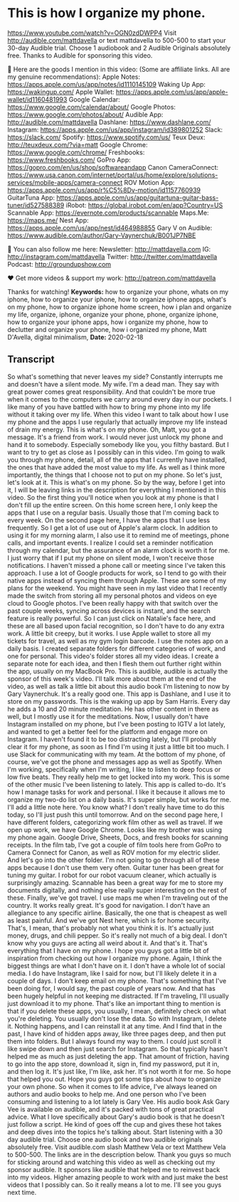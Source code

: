 # This is how I organize my phone.
https://www.youtube.com/watch?v=OGN0zdDWPP4
Visit http://audible.com/mattdavella or text mattdavella to 500-500 to start your 30-day Audible trial. Choose 1 audiobook and 2 Audible Originals absolutely free. Thanks to Audible for sponsoring this video.

🙊 Here are the goods I mention in this video:
(Some are affiliate links. All are my genuine recommendations): 
Apple Notes: https://apps.apple.com/us/app/notes/id1110145109
Waking Up App: https://wakingup.com/
Apple Wallet: https://apps.apple.com/us/app/apple-wallet/id1160481993
Google Calendar: https://www.google.com/calendar/about/
Google Photos: https://www.google.com/photos/about/
Audible App: http://audible.com/mattdavella
Dashlane: https://www.dashlane.com/
Instagram: https://apps.apple.com/us/app/instagram/id389801252
Slack: https://slack.com/
Spotify: https://www.spotify.com/us/
Teux Deux: http://teuxdeux.com/?via=matt
Google Chrome: https://www.google.com/chrome/
Freshbooks: https://www.freshbooks.com/
GoPro App: https://gopro.com/en/us/shop/softwareandapp
Canon CameraConnect: https://www.usa.canon.com/internet/portal/us/home/explore/solutions-services/mobile-apps/camera-connect
ROV Motion App: https://apps.apple.com/us/app/r%C5%8Dv-motion/id1157760939
GuitarTuna App: https://apps.apple.com/us/app/guitartuna-guitar-bass-tuner/id527588389
iRobot: https://global.irobot.com/en/app?Country=US
Scannable App: https://evernote.com/products/scannable
Maps.Me: https://maps.me/
Nest App: https://apps.apple.com/us/app/nest/id464988855
Gary V on Audible: https://www.audible.com/author/Gary-Vaynerchuk/B001JP7NBE

💯 You can also follow me here:
Newsletter:  http://mattdavella.com
IG:  http://instagram.com/mattdavella
Twitter:  http://twitter.com/mattdavella
Podcast:  http://groundupshow.com

❤️ Get more videos & support my work:
http://patreon.com/mattdavella

Thanks for watching!
**Keywords:** how to organize your phone, whats on my iphone, how to organize your iphone, how to organize iphone apps, what's on my phone, how to organize iphone home screen, how i plan and organize my life, organize, iphone, organize your phone, phone, organize iphone, how to organize your iphone apps, how i organize my phone, how to declutter and organize your phone, how i organized my phone, Matt D'Avella, digital minimalism, 
**Date:** 2020-02-18

## Transcript
 So what's something that never leaves my side? Constantly interrupts me and doesn't have a silent mode. My wife. I'm a dead man. They say with great power comes great responsibility. And that couldn't be more true when it comes to the computers we carry around every day in our pockets. I like many of you have battled with how to bring my phone into my life without it taking over my life. When this video I want to talk about how I use my phone and the apps I use regularly that actually improve my life instead of drain my energy. This is what's on my phone. Oh, Matt, you got a message. It's a friend from work. I would never just unlock my phone and hand it to somebody. Especially somebody like you, you filthy bastard. But I want to try to get as close as I possibly can in this video. I'm going to walk you through my phone, detail, all of the apps that I currently have installed, the ones that have added the most value to my life. As well as I think more importantly, the things that I choose not to put on my phone. So let's just, let's look at it. This is what's on my phone. So by the way, before I get into it, I will be leaving links in the description for everything I mentioned in this video. So the first thing you'll notice when you look at my phone is that I don't fill up the entire screen. On this home screen here, I only keep the apps that I use on a regular basis. Usually those that I'm coming back to every week. On the second page here, I have the apps that I use less frequently. So I get a lot of use out of Apple's alarm clock. In addition to using it for my morning alarm, I also use it to remind me of meetings, phone calls, and important events. I realize I could set a reminder notification through my calendar, but the assurance of an alarm clock is worth it for me. I just worry that if I put my phone on silent mode, I won't receive those notifications. I haven't missed a phone call or meeting since I've taken this approach. I use a lot of Google products for work, so I tend to go with their native apps instead of syncing them through Apple. These are some of my plans for the weekend. You might have seen in my last video that I recently made the switch from storing all my personal photos and videos on eye cloud to Google photos. I've been really happy with that switch over the past couple weeks, syncing across devices is instant, and the search feature is really powerful. So I can just click on Natalie's face here, and these are all based upon facial recognition, so I don't have to do any extra work. A little bit creepy, but it works. I use Apple wallet to store all my tickets for travel, as well as my gym login barcode. I use the notes app on a daily basis. I created separate folders for different categories of work, and one for personal. This video's folder stores all my video ideas. I create a separate note for each idea, and then I flesh them out further right within the app, usually on my MacBook Pro. This is audible, audible is actually the sponsor of this week's video. I'll talk more about them at the end of the video, as well as talk a little bit about this audio book I'm listening to now by Gary Vaynerchuk. It's a really good one. This app is Dashlane, and I use it to store on my passwords. This is the waking up app by Sam Harris. Every day he adds a 10 and 20 minute meditation. He has other content in there as well, but I mostly use it for the meditations. Now, I usually don't have Instagram installed on my phone, but I've been posting to IGTV a lot lately, and wanted to get a better feel for the platform and engage more on Instagram. I haven't found it to be too distracting lately, but I'll probably clear it for my phone, as soon as I find I'm using it just a little bit too much. I use Slack for communicating with my team. At the bottom of my phone, of course, we've got the phone and messages app as well as Spotify. When I'm working, specifically when I'm writing, I like to listen to deep focus or low five beats. They really help me to get locked into my work. This is some of the other music I've been listening to lately. This app is called to-do. It's how I manage tasks for work and personal. I like it because it allows me to organize my two-do list on a daily basis. It's super simple, but works for me. I'll add a little note here. You know what? I don't really have time to do this today, so I'll just push this until tomorrow. And on the second page here, I have different folders, categorizing work film other as well as travel. If we open up work, we have Google Chrome. Looks like my brother was using my phone again. Google Drive, Sheets, Docs, and fresh books for scanning receipts. In the film tab, I've got a couple of film tools here from GoPro to Camera Connect for Canon, as well as ROV motion for my electric slider. And let's go into the other folder. I'm not going to go through all of these apps because I don't use them very often. Guitar tuner has been great for tuning my guitar. I robot for our robot vacuum cleaner, which actually is surprisingly amazing. Scannable has been a great way for me to store my documents digitally, and nothing else really super interesting on the rest of these. Finally, we've got travel. I use maps me when I'm traveling out of the country. It works really great. It's good for navigation. I don't have an allegiance to any specific airline. Basically, the one that is cheapest as well as least painful. And we've got Nest here, which is for home security. That's, I mean, that's probably not what you think it is. It's actually just money, drugs, and chili pepper. So it's really not much of a big deal. I don't know why you guys are acting all weird about it. And that's it. That's everything that I have on my phone. I hope you guys got a little bit of inspiration from checking out how I organize my phone. Again, I think the biggest things are what I don't have on it. I don't have a whole lot of social media. I do have Instagram, like I said for now, but I'll likely delete it in a couple of days. I don't keep email on my phone. That's something that I've been doing for, I would say, the past couple of years now. And that has been hugely helpful in not keeping me distracted. If I'm traveling, I'll usually just download it to my phone. That's like an important thing to mention is that if you delete these apps, you usually, I mean, definitely check on what you're deleting. You usually don't lose the data. So with Instagram, I delete it. Nothing happens, and I can reinstall it at any time. And I find that in the past, I have kind of hidden apps away, like three pages deep, and then put them into folders. But I always found my way to them. I could just scroll it like swipe down and then just search for Instagram. So that typically hasn't helped me as much as just deleting the app. That amount of friction, having to go into the app store, download it, sign in, find my password, put it in, and then log it. It's just like, I'm like, ask her. It's not worth it for me. So hope that helped you out. Hope you guys got some tips about how to organize your own phone. So when it comes to life advice, I've always leaned on authors and audio books to help me. And one person who I've been consuming and listening to a lot lately is Gary Vee. His audio book Ask Gary Vee is available on audible, and it's packed with tons of great practical advice. What I love specifically about Gary's audio book is that he doesn't just follow a script. He kind of goes off the cup and gives these hot takes and deep dives into the topics he's talking about. Start listening with a 30 day audible trial. Choose one audio book and two audible originals absolutely free. Visit audible.com slash Matthew Vela or text Matthew Vela to 500-500. The links are in the description below. Thank you guys so much for sticking around and watching this video as well as checking out my sponsor audible. It sponsors like audible that helped me to reinvest back into my videos. Higher amazing people to work with and just make the best videos that I possibly can. So it really means a lot to me. I'll see you guys next time.
